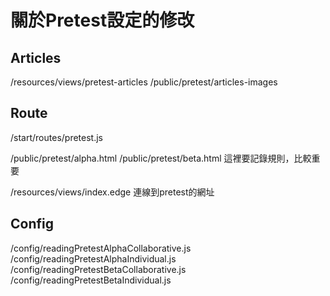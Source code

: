 # 關於Pretest設定的修改

## Articles

/resources/views/pretest-articles
/public/pretest/articles-images

## Route

/start/routes/pretest.js

/public/pretest/alpha.html
/public/pretest/beta.html
這裡要記錄規則，比較重要

/resources/views/index.edge
連線到pretest的網址

## Config

/config/readingPretestAlphaCollaborative.js
/config/readingPretestAlphaIndividual.js
/config/readingPretestBetaCollaborative.js
/config/readingPretestBetaIndividual.js